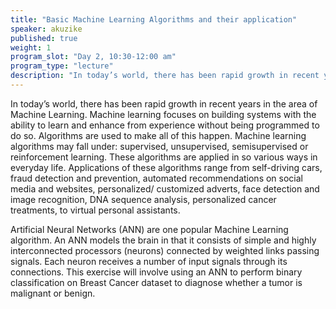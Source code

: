 ```yaml
---
title: "Basic Machine Learning Algorithms and their application"
speaker: akuzike
published: true
weight: 1
program_slot: "Day 2, 10:30-12:00 am"
program_type: "lecture"
description: "In today’s world, there has been rapid growth in recent years in the area of Machine Learning.  Machine learning focuses on building systems with the ability to..."
---
```


In today’s world, there has been rapid growth in recent years in the area of Machine Learning.  Machine learning focuses on building systems with the ability to learn and enhance from experience without being programmed to do so. Algorithms are used to make all of this happen. Machine learning algorithms may fall under: supervised, unsupervised, semisupervised or reinforcement learning. These algorithms are applied in so various ways in everyday life. Applications of these algorithms range from self-driving cars, fraud detection and prevention, automated recommendations on social media and websites, personalized/ customized adverts, face detection and image recognition, DNA sequence analysis, personalized cancer treatments, to virtual personal assistants.

Artificial Neural Networks (ANN) are one popular Machine Learning algorithm. An ANN models the brain in that it consists of simple and highly interconnected processors (neurons) connected by weighted links passing signals. Each neuron receives a number of input signals through its connections. This exercise will involve using an ANN to perform binary classification on Breast Cancer dataset to diagnose whether a tumor is malignant or benign.
